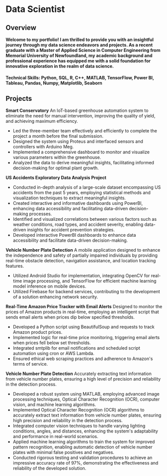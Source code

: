 # Data Scientist

## Overview
**Welcome to my portfolio! I am thrilled to provide you with an insightful journey through my data science endeavors and projects. As a recent graduate with a Master of Applied Science in Computer Engineering from Memorial University of Newfoundland, my academic background and professional experience has equipped me with a solid foundation for innovative exploration in the realm of data science.**

#### Technical Skills: Python, SQL, R, C++, MATLAB, TensorFlow, Power BI, Tableau, Pandas, Numpy, Matplotlib, Seaborn

## Projects
**Smart Conservatory**
An IoT-based greenhouse automation system to eliminate the need for manual intervention, improving the quality of yield, and achieving maximum efficiency. 
- Led the three-member team effectively and efficiently to complete the project a month before the final submission.
- Designed the system using Proteus and interfaced sensors and controllers with Arduino Meg.
- Implemented a comprehensive dashboard to monitor and visualize various parameters within the greenhouse.
- Analyzed the data to derive meaningful insights, facilitating informed decision-making for optimal plant growth.

**US Accidents Exploratory Data Analysis Project**
- Conducted in-depth analysis of a large-scale dataset encompassing US accidents from the past 5 years, employing statistical methods and visualization techniques to extract meaningful insights.
- Created interactive and informative dashboards using PowerBI, enhancing data accessibility and facilitating data-driven decision-making processes.
- Identified and visualized correlations between various factors such as weather conditions, road types, and accident severity, enabling data-driven insights for accident prevention strategies.
- Developed interactive PowerBI dashboards to enhance data accessibility and facilitate data-driven decision-making.

**Vehicle Number Plate Detection**
A mobile application designed to enhance the independence and safety of partially impaired individuals by providing real-time obstacle detection, navigation assistance, and location tracking features.
- Utilized Android Studio for implementation, integrating OpenCV for real-time image processing, and TensorFlow for efficient machine learning model inference on mobile devices.
- Utilized Firebase for backend services, contributing to the development of a solution enhancing network security.

**Real-Time Amazon Price Tracker with Email Alerts**
Designed to monitor the prices of Amazon products in real-time, employing an intelligent script that sends email alerts when prices dip below specified thresholds.
-	Developed a Python script using BeautifulSoup and requests to track Amazon product prices.
-	Implemented logic for real-time price monitoring, triggering email alerts when prices fell below set thresholds.
-	Integrated smtplib for email notifications and scheduled script automation using cron or AWS Lambda.
-	Ensured ethical web scraping practices and adherence to Amazon's terms of service.

**Vehicle Number Plate Detection**
Accurately extracting text information from vehicle number plates, ensuring a high level of precision and reliability in the detection process.
- Developed a robust system using MATLAB, employing advanced image processing techniques, Optical Character Recognition (OCR), computer vision, and machine learning algorithms.
- Implemented Optical Character Recognition (OCR) algorithms to accurately extract text information from vehicle number plates, ensuring high precision and reliability in the detection process.
- Integrated computer vision techniques to handle varying lighting conditions, angles, and distances, enhancing the system's adaptability and performance in real-world scenarios.
- Applied machine learning algorithms to train the system for improved pattern recognition, enabling automatic detection of vehicle number plates with minimal false positives and negatives.
- Conducted rigorous testing and validation procedures to achieve an impressive accuracy rate of 97%, demonstrating the effectiveness and reliability of the developed solution.
